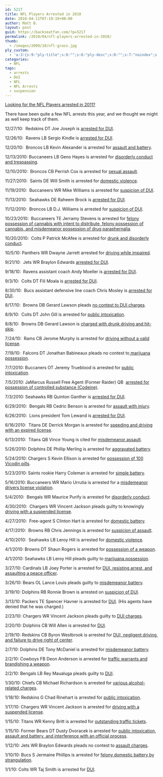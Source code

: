```yaml
---
id: 5217
title: NFL Players Arrested in 2010
date: 2010-04-11T07:19:19+00:00
author: Matt B.
layout: post
guid: https://backseatfan.com/?p=5217
permalink: /2010/04/nfl-players-arrested-in-2010/
thumb:
  - /images/2009/10/nfl-grass.jpg
ply_custom:
  - 'a:3:{s:9:"ply-title";s:0:"";s:8:"ply-desc";s:0:"";s:7:"noindex";s:0:"";}'
categories:
  - NFL
tags:
  - arrests
  - DUI
  - NFL
  - NFL Arrests
  - suspension
---
```


<div class="entry">
  <p>
    <a href="https://backseatfan.com/2011/03/nfl-players-arrested-in-2011/">Looking for the NFL Players arrested in 2011?</a>
  </p>

  <p>
    There have been quite a few NFL arrests this year, and we thought we might as well keep track of them.
  </p>

  <p>
    12/27/10:  Redskins DT Joe Joseph is <a href="http://www.huffingtonpost.com/2010/12/27/joe-joseph-arrested-dui_n_801715.html">arrested for DUI</a>.
  </p>

  <p>
    12/26/10:  Ravens LB Sergio Kindle is <a href="http://profootballtalk.nbcsports.com/2010/12/26/ravens-sergio-kindle-arrested-for-dui/">arrested for DUI</a>.
  </p>

  <p>
    12/20/10:  Broncos LB Kevin Alexander is arrested for <a href="http://sports.espn.go.com/nfl/news/story?id=5940794">assault and battery</a>.
  </p>

  <p>
    12/13/2010: Buccaneers LB Geno Hayes is arrested for <a href="http://www.tampabay.com/news/publicsafety/crime/tampa-bay-buccaneers-linebacker-geno-hayes-arrested-in-tampa/1139742">disorderly conduct and trespassing</a>.
  </p>

  <p>
    12/10/2010:  Broncos CB Perrish Cox is arrested for <a href="http://www.denverpost.com/sports/ci_16825846">sexual assault</a>.
  </p>

  <p>
    11/27/2010:  Saints DE Will Smith is arrested for <a href="http://www.nola.com/saints/index.ssf/2010/11/will_smith_arrested_on_domesti.html">domestic violence</a>.
  </p>

  <p>
    11/19/2010:  Buccaneers WR Mike Williams is arrested for <a href="http://www.tmz.com/2010/11/19/nfl-star-mike-williams-arrested-for-dui-breathalyzer-tampa-bay-buccaneers/">suspicion of DUI</a>.
  </p>

  <p>
    11/13/2010:  Seahawks DE Raheem Brock is <a href="http://www.theindychannel.com/sports/25803199/detail.html">arrested for DUI</a>.
  </p>

  <p>
    11/12/2010:  Broncos LB D.J. Williams is arrested for <a href="http://www.denverpost.com/news/ci_16595086">suspicion of DUI</a>.
  </p>

  <p>
    10/23/2010:  Buccaneers TE Jerramy Stevens is arrested for <a href="http://nfl.fanhouse.com/2010/10/24/jerramy-stevens-arrested-on-drug-charges/">felony possession of cannabis with intent to distribute, felony possession of cannabis, and misdemeanor possession of drug paraphernalia</a>.
  </p>

  <p>
    10/20/2010:  Colts P Patrick McAfee is arrested for <a href="http://www.wishtv.com/dpp/sports/colts_and_nfl/Colts-punter-arrested-for-swimming-in-Broad-Ripple-canal--">drunk and disorderly conduct</a>.
  </p>

  <p>
    10/5/10: Panthers WR Dwayne Jarrett arrested for <a href="http://profootballtalk.nbcsports.com/2010/10/05/panthers-cut-dwayne-jarrett/">driving while impaired</a>.
  </p>

  <p>
    9/21/10:  Jets WR Braylon Edwards <a href="http://sports.espn.go.com/new-york/nfl/news/story?id=5601080">arrested for DUI</a>.
  </p>

  <p>
    9/18/10:  Ravens assistant coach Andy Moeller is <a href="http://www.huffingtonpost.com/2010/09/21/andy-moeller-arrested-rav_n_732651.html">arrested for DUI</a>.
  </p>

  <p>
    9/3/10:  Colts DT Fili Moala is <a href="http://www.huffingtonpost.com/2010/09/04/fili-moala-arrested-colts_n_705733.html">arrested for DUI</a>.
  </p>

  <p>
    8/30/10:  Bucs assistant defensive line coach Chris Mosley is <a href="http://arrestnation.wordpress.com/2010/09/01/chris-mosley-arrested/">arrested for DUI</a>.
  </p>

  <p>
    8/17/10:  Browns DB Gerard Lawson pleads <a href="http://www.huffingtonpost.com/2010/08/09/gerard-lawson-arrested-br_n_675765.html">no contest to DUI charges</a>.
  </p>

  <p>
    8/9/10:  Colts DT John Gill is arrested for <a href="http://www.huffingtonpost.com/2010/08/09/john-gill-arrested-colts-_n_675324.html">public intoxication</a>.
  </p>

  <p>
    8/8/10:  Browns DB Gerard Lawson is <a href="http://www.huffingtonpost.com/2010/08/09/john-gill-arrested-colts-_n_675324.html">charged with drunk driving and hit-skip</a>.
  </p>

  <p>
    7/24/10:  Rams CB Jerome Murphy is arrested for <a href="http://gridironfans.com/forums/latest-nfl-headlines/135067-rams-cb-jerome-murphy-arrested-no-valid.html">driving without a valid license</a>.
  </p>

  <p>
    7/19/10:  Falcons DT Jonathan Babineaux pleads no contest to<a href="http://sports.espn.go.com/nfl/news/story?id=4733925"> marijuana possession</a>.
  </p>

  <p>
    7/7/2010: Buccaners OT Jeremy Trueblood is arrested for <a href="http://www.tampabay.com/news/publicsafety/crime/article1107413.ece">public intoxication</a>.
  </p>

  <p>
    7/5/2010: JaMarcus Russell Free Agent (Former Raider) QB  <a href="http://sports.espn.go.com/nfl/news/story?id=5356585">arrested for possession of controlled substance (Codeine)</a>.
  </p>

  <p>
    7/3/2010: Seahawks RB Quinton Ganther is <a href="http://seattletimes.nwsource.com/html/seahawks/2012274696_hawk04.html">arrested for DUI</a>.
  </p>

  <div id="_mcePaste">
    6/29/2010:  Bengals RB Cedric Benson is arrested for <a href="http://www.nfl.com/news/story/09000d5d818e3f24/article/bengals-benson-out-on-bail-after-arrest-on-assault-charge">assault with injury</a>.
  </div>

  <p>
    6/26/2010:  Lions president Tom Lewand is <a href="https://backseatfan.com/2010/06/detroit-lions-president-tom-lewand-dui-video/">arrested for DUI</a>.
  </p>

  <p>
    6/16/2010:  Titans DE Derrick Morgan is arrested for <a href="http://gridironfans.com/forums/latest-nfl-headlines/133164-titans-top-pick-de-derrick-morgan-arrested.html">speeding and driving with an expired license</a>.
  </p>

  <p>
    6/13/2010:  Titans QB Vince Young is cited for <a href="http://www.huffingtonpost.com/2010/06/13/vince-young-assault-qb-su_n_610548.html">misdemeanor assault</a>.
  </p>

  <p>
    5/26/2010: Dolphins DE Phillip Merling is arrested for <a href="http://nfl.fanhouse.com/2010/05/27/dolphins-de-phillip-merling-arrested/">aggravated battery</a>.
  </p>

  <p>
    5/24/2010: Chargers S Kevin Ellison is arrested for <a href="http://www.huffingtonpost.com/2010/05/25/kevin-ellison-arrested-ch_n_588433.html">possession of 100 Vicodin pills</a>.
  </p>

  <p>
    5/23/2010: Saints rookie Harry Coleman is arrested for <a href="http://www.nola.com/saints/index.ssf/2010/05/new_orleans_saints_free_agent_4.html">simple battery</a>.
  </p>

  <p>
    5/16/2010: Buccaneers WR Mario Urrutia is arrested for a <a href="http://www.mkrob.com/bucs-wr-mario-urrutia-arrested-for-license-violation/">misdemeanor drivers license violation</a>.
  </p>

  <p>
    5/4/2010:  Bengals WR Maurice Purify is arrested for <a href="http://gridironfans.com/forums/latest-nfl-headlines/130095-bengals-wr-maurice-purify-arrested-disorderly-conduct.html">disorderly conduct</a>.
  </p>

  <p>
    4/30/2010:  Chargers WR Vincent Jackson pleads guilty to knowingly <a href="http://profootballtalk.nbcsports.com/2010/05/01/another-guilty-plea-for-vincent-jackson/">driving with a suspended license</a>.
  </p>

  <p>
    4/27/2010:  Free-agent S Clinton Hart is arrested for <a href="http://www.wesh.com/sports/23287988/detail.html">domestic battery</a>.
  </p>

  <p>
    4/17/2010:  Browns RB Chris Jennings is arrested for <a href="http://blog.cleveland.com/metro/2010/04/browns_running_back_arrested.html">suspicion of assault</a>.
  </p>

  <p>
    4/10/2010:  Seahawks LB Leroy Hill is arrested for <a href="http://www.huffingtonpost.com/2010/04/14/leroy-hill-domestic-viole_n_536926.html">domestic violence</a>.
  </p>

  <p>
    4/1/2010: Browns DT Shaun Rogers is arrested for <a href="http://sports.espn.go.com/nfl/news/story?id=5048219">possession of a weapon</a>.
  </p>

  <p>
    4/1/2010: Seahawks LB Leroy Hill pleads guilty to <a href="http://seattletimes.nwsource.com/html/seahawks/2011499406_hawk02.html?prmid=related_stories_section">marijuana possession</a>.
  </p>

  <p>
    3/27/10: Cardinals LB Joey Porter is arrested for <a href="http://www.bakersfield.com/news/local/x449497570/Joey-Porter-arrested-on-DUI-battery-charges">DUI, resisting arrest, and assaulting a peace officer</a>.
  </p>

  <p>
    3/26/10: Bears OL Lance Louis pleads guilty to <a href="http://www.nationalfootballpost.com/Bears-Lance-Louis-pleads-guilty-to-battery.html">misdemeanor battery</a>.
  </p>

  <p>
    3/19/10: Dolphins RB Ronnie Brown is arrested on <a href="http://www.miamiherald.com/2010/03/21/1540924/miami-dolphins-ronnie-brown-is.html">suspicion of DUI</a>.
  </p>

  <p>
    3/13/10: Packers TE Spencer Havner is arrested for <a href="http://cheeseheadtv.com/blog/spencer-havner-arrested-for-dui">DUI</a>. (His agents have denied that he was charged.)
  </p>

  <p>
    2/23/10: Chargers WR Vincent Jackson pleads guilty to <a href="http://sports.espn.go.com/nfl/news/story?id=3814251">DUI charges</a>.
  </p>

  <p>
    2/20/10: Dolphins CB Will Allen is arrested for <a href="http://content.usatoday.com/communities/thehuddle/post/2010/02/dolphins-will-allen-arrested-for-dui-second-such-nfl-arrest-in-two-days/1">DUI</a>.
  </p>

  <p>
    2/19/10: Redskins CB Byron Westbrook is arrested for <a href="http://www.washingtonpost.com/wp-dyn/content/article/2010/02/19/AR2010021904997.html">DUI, negligent driving, and failure to drive right of center</a>.
  </p>

  <p>
    2/7/10: Dolphins DE Tony McDaniel is arrested for <a href="http://celebrifi.com/gossip/Miami-Dolphins-Tackle-Tony-McDaniel-Arrested-for-Domestic-Violence-1503954.html">misdemeanor battery</a>.
  </p>

  <p>
    2/2/10: Cowboys FB Deon Anderson is arrested for <a href="http://sports.espn.go.com/dallas/nfl/news/story?id=4881623">traffic warrants and brandishing a weapon</a>.
  </p>

  <p>
    2/2/10: Bengals LB Rey Maualuga pleads guilty to <a href="http://www.tmz.com/2010/01/29/rey-maualuga-dui-crash-photo-picture-cincinnati-bengals/">DUI</a>.
  </p>

  <p>
    1/30/10: Chiefs CB Michael Richardson is arrested for <a href="http://www.arrowheadpride.com/2010/1/31/1285498/chiefs-cb-michael-richardson">various alcohol-related charges</a>.
  </p>

  <p>
    1/18/10: Redskins G Chad Rinehart is arrested for <a href="http://nfl.fanhouse.com/2010/01/19/redskins-chad-rinehart-arrested-for-public-intoxication/">public intoxication</a>.
  </p>

  <p>
    1/17/10: Chargers WR Vincent Jackson is arrested for <a href="http://www.san-diego-criminal-defense-lawyer-blog.com/2010/03/vincent-jackson-arrested-again.html">driving with a suspended license</a>.
  </p>

  <p>
    1/15/10: Titans WR Kenny Britt is arrested for <a href="http://backporch.fanhouse.com/2010/01/19/kenny-britt-arrested-owed-state-of-new-jersey-865/">outstanding traffic tickets</a>.
  </p>

  <p>
    1/15/10: Former Bears DT Dusty Dvoracek is arrested for <a href="http://newsok.com/football-player-dusty-dvoracek-arrested-in-norman/article/3432791">public intoxication, assault and battery, and interference with an official process</a>.
  </p>

  <p>
    1/12/10: Jets WR Braylon Edwards pleads no contest to <a href="http://profootballtalk.nbcsports.com/2010/01/13/braylons-no-contest-plea-likely-will-trigger-a-one-game-suspension/">assault charges</a>.
  </p>

  <p>
    1/10/10: Bucs S Jermaine Phillips is arrested for <a href="http://blogs.tampabay.com/bucs/2010/01/bucs-safety-jermaine-phillips-arrested-for-domestic-battery.html">felony domestic battery by strangulation</a>.
  </p>

  <p>
    1/1/10: Colts WR Taj Smith is arrested for <a href="http://abcnews.go.com/Sports/wireStory?id=9465904">DUI</a>.
  </p>
</div>
